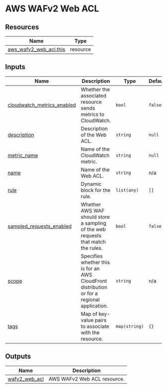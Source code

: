 # AWS WAFv2 Web ACL

## Resources

| Name                                                                                                                | Type     |
| ------------------------------------------------------------------------------------------------------------------- | -------- |
| [aws_wafv2_web_acl.this](https://registry.terraform.io/providers/hashicorp/aws/latest/docs/resources/wafv2_web_acl) | resource |

## Inputs

| Name                                                                                                            | Description                                                                                 | Type          | Default | Required |
| --------------------------------------------------------------------------------------------------------------- | ------------------------------------------------------------------------------------------- | ------------- | ------- | :------: |
| <a name="input_cloudwatch_metrics_enabled"></a> [cloudwatch_metrics_enabled](#input_cloudwatch_metrics_enabled) | Whether the associated resource sends metrics to CloudWatch.                                | `bool`        | `false` |    no    |
| <a name="input_description"></a> [description](#input_description)                                              | Description of the Web ACL.                                                                 | `string`      | `null`  |    no    |
| <a name="input_metric_name"></a> [metric_name](#input_metric_name)                                              | Name of the CloudWatch metric.                                                              | `string`      | `null`  |    no    |
| <a name="input_name"></a> [name](#input_name)                                                                   | Name of the Web ACL.                                                                        | `string`      | n/a     |   yes    |
| <a name="input_rule"></a> [rule](#input_rule)                                                                   | Dynamic block for the rule.                                                                 | `list(any)`   | `[]`    |    no    |
| <a name="input_sampled_requests_enabled"></a> [sampled_requests_enabled](#input_sampled_requests_enabled)       | Whether AWS WAF should store a sampling of the web requests that match the rules.           | `bool`        | `false` |    no    |
| <a name="input_scope"></a> [scope](#input_scope)                                                                | Specifies whether this is for an AWS CloudFront distribution or for a regional application. | `string`      | n/a     |   yes    |
| <a name="input_tags"></a> [tags](#input_tags)                                                                   | Map of key-value pairs to associate with the resource.                                      | `map(string)` | `{}`    |    no    |

## Outputs

| Name                                                                       | Description                 |
| -------------------------------------------------------------------------- | --------------------------- |
| <a name="output_wafv2_web_acl"></a> [wafv2_web_acl](#output_wafv2_web_acl) | AWS WAFv2 Web ACL resource. |
